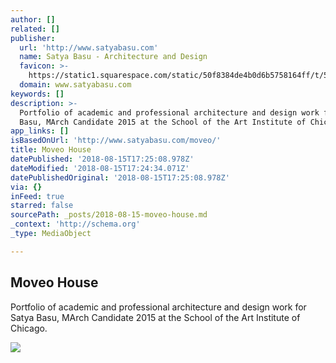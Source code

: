 ```yaml
---
author: []
related: []
publisher:
  url: 'http://www.satyabasu.com'
  name: Satya Basu - Architecture and Design
  favicon: >-
    https://static1.squarespace.com/static/50f8384de4b0d6b5758164ff/t/5108a93ce4b09f18594d7911/favicon.ico
  domain: www.satyabasu.com
keywords: []
description: >-
  Portfolio of academic and professional architecture and design work for Satya
  Basu, MArch Candidate 2015 at the School of the Art Institute of Chicago.
app_links: []
isBasedOnUrl: 'http://www.satyabasu.com/moveo/'
title: Moveo House
datePublished: '2018-08-15T17:25:08.978Z'
dateModified: '2018-08-15T17:24:34.071Z'
datePublishedOriginal: '2018-08-15T17:25:08.978Z'
via: {}
inFeed: true
starred: false
sourcePath: _posts/2018-08-15-moveo-house.md
_context: 'http://schema.org'
_type: MediaObject

---
```

<article style=""><h1>Moveo House</h1><p>Portfolio of academic and professional architecture and design work for Satya Basu, MArch Candidate 2015 at the School of the Art Institute of Chicago.</p><img src="https://static1.squarespace.com/static/50f8384de4b0d6b5758164ff/566e242fcbced62f3797874a/5679825c841abae3f5e5c33c/1450803807185/parking+lot.jpg" /></article>